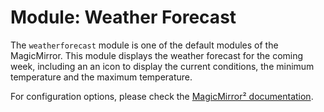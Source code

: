 # Module: Weather Forecast
The `weatherforecast` module is one of the default modules of the MagicMirror.
This module displays the weather forecast for the coming week, including an an icon to display the current conditions, the minimum temperature and the maximum temperature.

For configuration options, please check the [MagicMirror² documentation](https://docs.magicmirror.builders/modules/weatherforecast.html).
